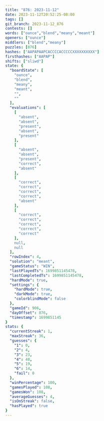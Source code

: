 ```yaml
---
title: "876: 2023-11-12"
date: 2023-11-12T20:52:25-08:00
tags: []
git_branch: 2023-11-12_876
contests: []
words: ["ounce","blend","meany","meant"]
openers: ["ounce"]
middlers: ["blend","meany"]
puzzles: [876]
hashes: ["AAPAPAAPCACCCCACCCCCXXXXXXXXXX"]
firsthashes: ["AAPAP"]
shifts: ["sliwd"]
state: {
  "boardState": [
    "ounce",
    "blend",
    "meany",
    "meant",
    "",
    ""
  ],
  "evaluations": [
    [
      "absent",
      "absent",
      "present",
      "absent",
      "present"
    ],
    [
      "absent",
      "absent",
      "present",
      "correct",
      "absent"
    ],
    [
      "correct",
      "correct",
      "correct",
      "correct",
      "absent"
    ],
    [
      "correct",
      "correct",
      "correct",
      "correct",
      "correct"
    ],
    null,
    null
  ],
  "rowIndex": 4,
  "solution": "meant",
  "gameStatus": "WIN",
  "lastPlayedTs": 1699851145478,
  "lastCompletedTs": 1699851145478,
  "hardMode": true,
  "settings": {
    "hardMode": true,
    "darkMode": true,
    "colorblindMode": false
  },
  "gameId": 906,
  "dayOffset": 876,
  "timestamp": 1699851145
}
stats: {
  "currentStreak": 1,
  "maxStreak": 36,
  "guesses": {
    "1": 0,
    "2": 4,
    "3": 23,
    "4": 48,
    "5": 19,
    "6": 14,
    "fail": 0
  },
  "winPercentage": 100,
  "gamesPlayed": 108,
  "gamesWon": 108,
  "averageGuesses": 4,
  "isOnStreak": false,
  "hasPlayed": true
}
---
```

<!-- more -->
